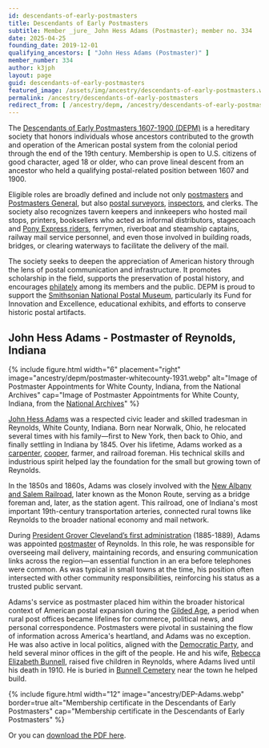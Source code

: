 ```yaml
---
id: descendants-of-early-postmasters
title: Descendants of Early Postmasters
subtitle: Member _jure_ John Hess Adams (Postmaster); member no. 334
date: 2025-04-25
founding_date: 2019-12-01
qualifying_ancestors: [ "John Hess Adams (Postmaster)" ]
member_number: 334
author: k3jph
layout: page
guid: descendants-of-early-postmasters
featured_image: /assets/img/ancestry/descendants-of-early-postmasters.webp
permalink: /ancestry/descendants-of-early-postmasters
redirect_from: [ /ancestry/depm, /ancestry/descendants-of-early-postmasters-1607-1900 ]
---
```


The [Descendants of Early Postmasters 1607-1900
(DEPM)](https://descendantsofearlypostmasters.weebly.com/) is a
hereditary society that honors individuals whose ancestors contributed
to the growth and operation of the American postal system from the
colonial period through the end of the 19th century. Membership is open
to U.S. citizens of good character, aged 18 or older, who can prove
lineal descent from an ancestor who held a qualifying postal-related
position between 1607 and 1900.

Eligible roles are broadly defined and include not only
[postmasters](https://en.wikipedia.org/wiki/Postmaster) and [Postmasters
General](https://en.wikipedia.org/wiki/United_States_Postmaster_General),
but also [postal
surveyors](https://www.uspis.gov/history-spotlight-2023/first-postal-surveyors),
[inspectors](https://www.uspis.gov/about/history-of-uspis), and clerks.
The society also recognizes tavern keepers and innkeepers who hosted
mail stops, printers,  booksellers who acted as informal distributors,
stagecoach and [Pony Express
riders](https://postalmuseum.si.edu/the-pony-express-delivers),
ferrymen, riverboat and steamship captains, railway mail service
personnel, and even those involved in building roads, bridges, or
clearing waterways to facilitate the delivery of the mail.

The society seeks to deepen the appreciation of American history through
the lens of postal communication and infrastructure. It promotes
scholarship in the field, supports the preservation of postal history,
and encourages [philately](https://en.wikipedia.org/wiki/Philately)
among its members and the public.  DEPM is proud to support the
[Smithsonian National Postal Museum](https://postalmuseum.si.edu/),
particularly its Fund for Innovation and Excellence, educational
exhibits, and efforts to conserve historic postal artifacts.

## John Hess Adams - Postmaster of Reynolds, Indiana

{% include figure.html width="6" placement="right"
   image="ancestry/depm/postmaster-whitecounty-1931.webp"
   alt="Image of Postmaster Appointments for White County, Indiana, from the National Archives"
   cap="Image of Postmaster Appointments for White County, Indiana, from the [National Archives](https://catalog.archives.gov/id/78738925)" %}
  
[John Hess Adams](https://www.wikitree.com/wiki/Adams-72496) was a
respected civic leader and skilled tradesman in Reynolds, White County,
Indiana. Born near Norwalk, Ohio, he relocated several times with his
family—first to New York, then back to Ohio, and finally settling in
Indiana by 1845. Over his lifetime, Adams worked as a
[carpenter](https://en.wikipedia.org/wiki/Carpentry),
[cooper](https://en.wikipedia.org/wiki/Cooper_(profession)), farmer, and
railroad foreman. His technical skills and industrious spirit helped lay
the foundation for the small but growing town of Reynolds.

In the 1850s and 1860s, Adams was closely involved with the [New Albany
and Salem Railroad](https://en.wikipedia.org/wiki/Monon_Railroad), later
known as the Monon Route, serving as a bridge foreman and, later, as the
station agent. This railroad, one of Indiana's most important
19th-century transportation arteries, connected rural towns like
Reynolds to the broader national economy and mail network.

During [President Grover Cleveland’s first
administration](https://www.whitehouse.gov/about-the-white-house/presidents/grover-cleveland/)
(1885-1889), Adams was appointed
[postmaster](https://about.usps.com/who-we-are/postal-history/postmasters.htm)
of Reynolds. In this role, he was responsible for overseeing mail
delivery, maintaining records, and ensuring communication links across
the region—an essential function in an era before telephones were
common. As was typical in small towns at the time, his position often
intersected with other community responsibilities, reinforcing his
status as a trusted public servant.

Adams's service as postmaster placed him within the broader historical
context of American postal expansion during the [Gilded
Age](https://en.wikipedia.org/wiki/Gilded_Age), a period when rural post
offices became lifelines for commerce, political news, and personal
correspondence. Postmasters were pivotal in sustaining the flow of
information across America's heartland, and Adams was no exception.
He was also active in local politics, aligned with the [Democratic
Party](https://democrats.org/), and held several minor offices in the
gift of the people. He and his wife, [Rebecca Elizabeth
Bunnell](https://www.wikitree.com/wiki/Bunnell-729), raised five
children in Reynolds, where Adams lived until his death in 1910. He is
buried in [Bunnell
Cemetery](https://www.findagrave.com/cemetery/84171/bunnell-cemetery)
near the town he helped build.

{% include figure.html width="12"
   image="ancestry/DEP-Adams.webp" border=true
   alt="Membership certificate in the Descendants of Early Postmasters"
   cap="Membership certificate in the Descendants of Early Postmasters" %}
   
Or you can [download the PDF here](/assets/docs/ancestry/DEP-Adams.pdf).
